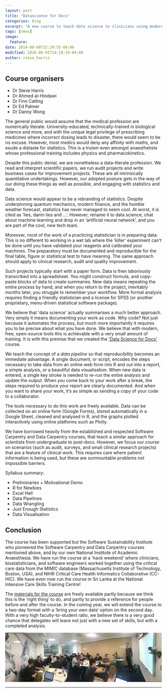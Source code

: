 ```yaml
---
layout: post
title: "Datascience for Docs"
categories: blog
excerpt: "A new course to teach data science to clinicians using modern, free open source tools"
tags: [news]
image:
  feature:
date: 2014-08-08T15:39:55-04:00
modified: 2016-06-01T14:19:19-04:00
author: steve_harris
---
```


## Course organisers

- Dr Steve Harris
- Dr Ahmed al-Hindawi  
- Dr Finn Catling  
- Dr Ed Palmer  
- Dr Danny Wong  

The general public would assume that the medical profession are numerically literate. University-educated, technically-trained in biological science and more, and with the unique legal privilege of prescribing medicines where incorrect dosing leads to disaster, there would seem to be no excuse. However, most medics would deny any affinity with maths, and exude a distaste for statistics. This is a truism even amongst anaesthetists whose professional training includes physics and pharmacokinetics.

Despite this public denial, we are nonetheless a data-literate profession. We read and interpret scientific papers, we run audit projects and write business cases for improvement projects. These are all intrinsically quantitative undertakings. However, our adopted posture gets in the way of our doing these things as well as possible, and engaging with statistics and data.

Data science would appear to be a rebranding of statistics. Despite underpinning quantum mechanics, modern finance, and the humble weather forecast, statistics has never managed to seem cool. At worst, it is cited as ‘lies, damn lies and ...’. However, rename it to data science, chat about machine learning and drop in an ‘artificial neural network’, and you are part of the cool, new tech team.

Moreover, most of the work of a practicing statistician is in preparing data. This is no different to working in a wet lab where the ‘killer’ experiment can’t be done until you have validated your reagents and calibrated your machines. The preparatory must be documented and reproducible for the final table, figure or statistical test to have meaning. The same approach should apply to clinical research, audit and quality improvement.

Such projects typically start with a paper form. Data is then laboriously transcribed into a spreadsheet. You might construct formula, and copy-paste blocks of data to create summaries. New data means repeating the entire process by hand, and when you return to the project, inevitably months later, you struggle to remember your workflow.  More formal analysis requires finding a friendly statistician and a license for SPSS (or another proprietary, menu-driven statistical software package).

We believe that 'data science' actually summarises a much better approach. Very simply it means documenting your work as code. Why code? Not just because it automates the process, but much more importantly it requires you to be precise about what you have done. We believe that with modern, free, open-source tools this is achievable with a very small amount of training. It is with this premise that we created the ['Data Science for Docs'](http://datascibc.org) course.

We teach the concept of a _data pipeline_ so that reproducibility becomes an immediate advantage. A single document, or script, encodes the steps necessary to take data from an online web form into R and out into a report, a simple analysis, or a beautiful data visualisation. When new data is entered, a single key stroke is needed to re-run the entire analysis and update the output. When you come back to your work after a break, the steps required to produce your report are clearly documented. And when you want to share your work, it’s as simple as sending a copy of your code to a collaborator.

The tools necessary to do this work are freely available. Data can be collected on an online form (Google Forms), stored automatically in a Google Sheet, cleaned and analysed in R, and the graphs plotted interactively using online platforms such as Plotly.

We have borrowed heavily from the established and respected Software Carpentry and Data Carpentry courses, that teach a similar approach for scientists from undergraduate to post-docs. However, we focus our course on scenarios (such as audit, surveys, and small clinical research projects) that are a feature of clinical work. This requires care where patient information is being used, but these are surmountable problems not impossible barriers.

Syllabus summary:

- Preliminaries + Motivational Demo
- R for Newbies
- Excel Hell
- Data Pipelines
- Data Wrangling
- Just Enough Statistics
- Data Visualisation

## Conclusion

The course has been supported but the Software Sustainability Institute who pioneered the Software Carpentry and Data Carpentry courses mentioned above, and by our own National Institute of Academic Anaesthesia. We have run the course at a 'hack weekend' where clinicians, biostatisticians, and software engineers worked together using the critical care data from the MIMIC database (Massachusetts Institute of Technology, Boston, USA), and NIHR Critical Care Health Informatics Collaborative (CC-HIC). We have even now run the course in Sri Lanka at the National Intensive Care Skills Training Centre!

The [materials for the course](http://datascibc.org/Data-Science-for-Docs/) are freely available partly because we think this is the ‘right thing’ to do, and partly to provide a reference for people before and after the course. In the coming year, we will extend the course to a two-day format with a ‘bring your own data’ option on the second day. With a very high faculty-to-student ratio, we believe there is a very good chance that delegates will leave not just with a new set of skills, but with a completed analysis.

![](images/dsbc-classroom.jpg)

---

<!--
# Notes

- [x] @TODO: (2017-04-26) 800 words
- [ ] @TODO: (2017-04-26) headshot
- [x] @TODO: (2017-04-26) other authors
- [x] @TODO: (2017-04-26) workshop photo

Pandoc output
pandoc -o out/2017-04-26\ dsbc-rcoa-bulletin.docx --reference-docx=assets/pandoc-reference.docx 2017-04-26\ dsbc-rcoa-bulletin.md


-->
